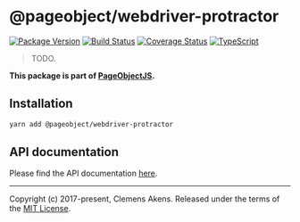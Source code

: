 # @pageobject/webdriver-protractor

[![Package Version][badge-npm-image]][badge-npm-link]
[![Build Status][badge-travis-image]][badge-travis-link]
[![Coverage Status][badge-coveralls-image]][badge-coveralls-link]
[![TypeScript][badge-typescript-image]][badge-typescript-link]

> TODO.

**This package is part of [PageObjectJS][internal-homepage].**

## Installation

```sh
yarn add @pageobject/webdriver-protractor
```

## API documentation

Please find the API documentation [here][internal-api-webdriver-protractor].

---

Copyright (c) 2017-present, Clemens Akens. Released under the terms of the [MIT License][internal-license].

[badge-coveralls-image]: https://coveralls.io/repos/github/clebert/pageobject/badge.svg?branch=master
[badge-coveralls-link]: https://coveralls.io/github/clebert/pageobject?branch=master
[badge-npm-image]: https://img.shields.io/npm/v/@pageobject/webdriver-protractor.svg
[badge-npm-link]: https://yarnpkg.com/en/package/@pageobject/webdriver-protractor
[badge-travis-image]: https://travis-ci.org/clebert/pageobject.svg?branch=master
[badge-travis-link]: https://travis-ci.org/clebert/pageobject
[badge-typescript-image]: https://img.shields.io/badge/TypeScript-ready-blue.svg
[badge-typescript-link]: https://www.typescriptlang.org/
[internal-api-webdriver-protractor]: https://pageobject.js.org/api/webdriver-protractor/
[internal-homepage]: https://pageobject.js.org/
[internal-license]: https://github.com/clebert/pageobject/blob/master/LICENSE
